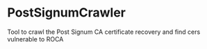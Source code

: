 # PostSignumCrawler
Tool to crawl the Post Signum CA certificate recovery and find cers vulnerable to ROCA
